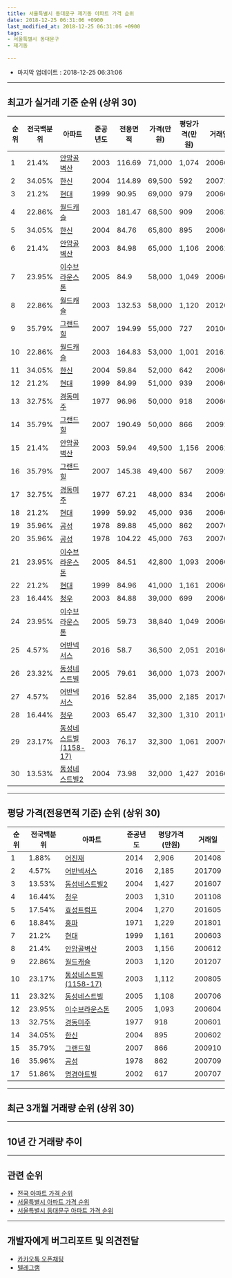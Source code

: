 ```yaml
---
title: 서울특별시 동대문구 제기동 아파트 가격 순위
date: 2018-12-25 06:31:06 +0900
last_modified_at: 2018-12-25 06:31:06 +0900
tags:
- 서울특별시 동대문구
- 제기동

---
```


* 마지막 업데이트 : 2018-12-25 06:31:06

---

## 최고가 실거래 기준 순위 (상위 30)


|순위|전국백분위|아파트|준공년도|전용면적|가격(만원)|평당가격(만원)|거래일|
|---|---|---|---|---|---|---|---|
|1|21.4%|[안암골벽산](https://search.naver.com/search.naver?query=%EC%84%9C%EC%9A%B8%ED%8A%B9%EB%B3%84%EC%8B%9C+%EB%8F%99%EB%8C%80%EB%AC%B8%EA%B5%AC+%EC%A0%9C%EA%B8%B0%EB%8F%99+%EC%95%88%EC%95%94%EA%B3%A8%EB%B2%BD%EC%82%B0)|2003|116.69|71,000|1,074|200609|
|2|34.05%|[한신](https://search.naver.com/search.naver?query=%EC%84%9C%EC%9A%B8%ED%8A%B9%EB%B3%84%EC%8B%9C+%EB%8F%99%EB%8C%80%EB%AC%B8%EA%B5%AC+%EC%A0%9C%EA%B8%B0%EB%8F%99+%ED%95%9C%EC%8B%A0)|2004|114.89|69,500|592|200712|
|3|21.2%|[현대](https://search.naver.com/search.naver?query=%EC%84%9C%EC%9A%B8%ED%8A%B9%EB%B3%84%EC%8B%9C+%EB%8F%99%EB%8C%80%EB%AC%B8%EA%B5%AC+%EC%A0%9C%EA%B8%B0%EB%8F%99+%ED%98%84%EB%8C%80)|1999|90.95|69,000|979|200605|
|4|22.86%|[월드캐슬](https://search.naver.com/search.naver?query=%EC%84%9C%EC%9A%B8%ED%8A%B9%EB%B3%84%EC%8B%9C+%EB%8F%99%EB%8C%80%EB%AC%B8%EA%B5%AC+%EC%A0%9C%EA%B8%B0%EB%8F%99+%EC%9B%94%EB%93%9C%EC%BA%90%EC%8A%AC)|2003|181.47|68,500|909|200611|
|5|34.05%|[한신](https://search.naver.com/search.naver?query=%EC%84%9C%EC%9A%B8%ED%8A%B9%EB%B3%84%EC%8B%9C+%EB%8F%99%EB%8C%80%EB%AC%B8%EA%B5%AC+%EC%A0%9C%EA%B8%B0%EB%8F%99+%ED%95%9C%EC%8B%A0)|2004|84.76|65,800|895|200602|
|6|21.4%|[안암골벽산](https://search.naver.com/search.naver?query=%EC%84%9C%EC%9A%B8%ED%8A%B9%EB%B3%84%EC%8B%9C+%EB%8F%99%EB%8C%80%EB%AC%B8%EA%B5%AC+%EC%A0%9C%EA%B8%B0%EB%8F%99+%EC%95%88%EC%95%94%EA%B3%A8%EB%B2%BD%EC%82%B0)|2003|84.98|65,000|1,106|200611|
|7|23.95%|[이수브라운스톤](https://search.naver.com/search.naver?query=%EC%84%9C%EC%9A%B8%ED%8A%B9%EB%B3%84%EC%8B%9C+%EB%8F%99%EB%8C%80%EB%AC%B8%EA%B5%AC+%EC%A0%9C%EA%B8%B0%EB%8F%99+%EC%9D%B4%EC%88%98%EB%B8%8C%EB%9D%BC%EC%9A%B4%EC%8A%A4%ED%86%A4)|2005|84.9|58,000|1,049|200603|
|8|22.86%|[월드캐슬](https://search.naver.com/search.naver?query=%EC%84%9C%EC%9A%B8%ED%8A%B9%EB%B3%84%EC%8B%9C+%EB%8F%99%EB%8C%80%EB%AC%B8%EA%B5%AC+%EC%A0%9C%EA%B8%B0%EB%8F%99+%EC%9B%94%EB%93%9C%EC%BA%90%EC%8A%AC)|2003|132.53|58,000|1,120|201207|
|9|35.79%|[그랜드힐](https://search.naver.com/search.naver?query=%EC%84%9C%EC%9A%B8%ED%8A%B9%EB%B3%84%EC%8B%9C+%EB%8F%99%EB%8C%80%EB%AC%B8%EA%B5%AC+%EC%A0%9C%EA%B8%B0%EB%8F%99+%EA%B7%B8%EB%9E%9C%EB%93%9C%ED%9E%90)|2007|194.99|55,000|727|201003|
|10|22.86%|[월드캐슬](https://search.naver.com/search.naver?query=%EC%84%9C%EC%9A%B8%ED%8A%B9%EB%B3%84%EC%8B%9C+%EB%8F%99%EB%8C%80%EB%AC%B8%EA%B5%AC+%EC%A0%9C%EA%B8%B0%EB%8F%99+%EC%9B%94%EB%93%9C%EC%BA%90%EC%8A%AC)|2003|164.83|53,000|1,001|201611|
|11|34.05%|[한신](https://search.naver.com/search.naver?query=%EC%84%9C%EC%9A%B8%ED%8A%B9%EB%B3%84%EC%8B%9C+%EB%8F%99%EB%8C%80%EB%AC%B8%EA%B5%AC+%EC%A0%9C%EA%B8%B0%EB%8F%99+%ED%95%9C%EC%8B%A0)|2004|59.84|52,000|642|200604|
|12|21.2%|[현대](https://search.naver.com/search.naver?query=%EC%84%9C%EC%9A%B8%ED%8A%B9%EB%B3%84%EC%8B%9C+%EB%8F%99%EB%8C%80%EB%AC%B8%EA%B5%AC+%EC%A0%9C%EA%B8%B0%EB%8F%99+%ED%98%84%EB%8C%80)|1999|84.99|51,000|939|200604|
|13|32.75%|[경동미주](https://search.naver.com/search.naver?query=%EC%84%9C%EC%9A%B8%ED%8A%B9%EB%B3%84%EC%8B%9C+%EB%8F%99%EB%8C%80%EB%AC%B8%EA%B5%AC+%EC%A0%9C%EA%B8%B0%EB%8F%99+%EA%B2%BD%EB%8F%99%EB%AF%B8%EC%A3%BC)|1977|96.96|50,000|918|200601|
|14|35.79%|[그랜드힐](https://search.naver.com/search.naver?query=%EC%84%9C%EC%9A%B8%ED%8A%B9%EB%B3%84%EC%8B%9C+%EB%8F%99%EB%8C%80%EB%AC%B8%EA%B5%AC+%EC%A0%9C%EA%B8%B0%EB%8F%99+%EA%B7%B8%EB%9E%9C%EB%93%9C%ED%9E%90)|2007|190.49|50,000|866|200910|
|15|21.4%|[안암골벽산](https://search.naver.com/search.naver?query=%EC%84%9C%EC%9A%B8%ED%8A%B9%EB%B3%84%EC%8B%9C+%EB%8F%99%EB%8C%80%EB%AC%B8%EA%B5%AC+%EC%A0%9C%EA%B8%B0%EB%8F%99+%EC%95%88%EC%95%94%EA%B3%A8%EB%B2%BD%EC%82%B0)|2003|59.94|49,500|1,156|200612|
|16|35.79%|[그랜드힐](https://search.naver.com/search.naver?query=%EC%84%9C%EC%9A%B8%ED%8A%B9%EB%B3%84%EC%8B%9C+%EB%8F%99%EB%8C%80%EB%AC%B8%EA%B5%AC+%EC%A0%9C%EA%B8%B0%EB%8F%99+%EA%B7%B8%EB%9E%9C%EB%93%9C%ED%9E%90)|2007|145.38|49,400|567|200912|
|17|32.75%|[경동미주](https://search.naver.com/search.naver?query=%EC%84%9C%EC%9A%B8%ED%8A%B9%EB%B3%84%EC%8B%9C+%EB%8F%99%EB%8C%80%EB%AC%B8%EA%B5%AC+%EC%A0%9C%EA%B8%B0%EB%8F%99+%EA%B2%BD%EB%8F%99%EB%AF%B8%EC%A3%BC)|1977|67.21|48,000|834|200605|
|18|21.2%|[현대](https://search.naver.com/search.naver?query=%EC%84%9C%EC%9A%B8%ED%8A%B9%EB%B3%84%EC%8B%9C+%EB%8F%99%EB%8C%80%EB%AC%B8%EA%B5%AC+%EC%A0%9C%EA%B8%B0%EB%8F%99+%ED%98%84%EB%8C%80)|1999|59.92|45,000|936|200604|
|19|35.96%|[공성](https://search.naver.com/search.naver?query=%EC%84%9C%EC%9A%B8%ED%8A%B9%EB%B3%84%EC%8B%9C+%EB%8F%99%EB%8C%80%EB%AC%B8%EA%B5%AC+%EC%A0%9C%EA%B8%B0%EB%8F%99+%EA%B3%B5%EC%84%B1)|1978|89.88|45,000|862|200709|
|20|35.96%|[공성](https://search.naver.com/search.naver?query=%EC%84%9C%EC%9A%B8%ED%8A%B9%EB%B3%84%EC%8B%9C+%EB%8F%99%EB%8C%80%EB%AC%B8%EA%B5%AC+%EC%A0%9C%EA%B8%B0%EB%8F%99+%EA%B3%B5%EC%84%B1)|1978|104.22|45,000|763|200703|
|21|23.95%|[이수브라운스톤](https://search.naver.com/search.naver?query=%EC%84%9C%EC%9A%B8%ED%8A%B9%EB%B3%84%EC%8B%9C+%EB%8F%99%EB%8C%80%EB%AC%B8%EA%B5%AC+%EC%A0%9C%EA%B8%B0%EB%8F%99+%EC%9D%B4%EC%88%98%EB%B8%8C%EB%9D%BC%EC%9A%B4%EC%8A%A4%ED%86%A4)|2005|84.51|42,800|1,093|200604|
|22|21.2%|[현대](https://search.naver.com/search.naver?query=%EC%84%9C%EC%9A%B8%ED%8A%B9%EB%B3%84%EC%8B%9C+%EB%8F%99%EB%8C%80%EB%AC%B8%EA%B5%AC+%EC%A0%9C%EA%B8%B0%EB%8F%99+%ED%98%84%EB%8C%80)|1999|84.96|41,000|1,161|200603|
|23|16.44%|[청우](https://search.naver.com/search.naver?query=%EC%84%9C%EC%9A%B8%ED%8A%B9%EB%B3%84%EC%8B%9C+%EB%8F%99%EB%8C%80%EB%AC%B8%EA%B5%AC+%EC%A0%9C%EA%B8%B0%EB%8F%99+%EC%B2%AD%EC%9A%B0)|2003|84.88|39,000|699|200606|
|24|23.95%|[이수브라운스톤](https://search.naver.com/search.naver?query=%EC%84%9C%EC%9A%B8%ED%8A%B9%EB%B3%84%EC%8B%9C+%EB%8F%99%EB%8C%80%EB%AC%B8%EA%B5%AC+%EC%A0%9C%EA%B8%B0%EB%8F%99+%EC%9D%B4%EC%88%98%EB%B8%8C%EB%9D%BC%EC%9A%B4%EC%8A%A4%ED%86%A4)|2005|59.73|38,840|1,049|200605|
|25|4.57%|[어반넥서스](https://search.naver.com/search.naver?query=%EC%84%9C%EC%9A%B8%ED%8A%B9%EB%B3%84%EC%8B%9C+%EB%8F%99%EB%8C%80%EB%AC%B8%EA%B5%AC+%EC%A0%9C%EA%B8%B0%EB%8F%99+%EC%96%B4%EB%B0%98%EB%84%A5%EC%84%9C%EC%8A%A4)|2016|58.7|36,500|2,051|201608|
|26|23.32%|[동성네스트빌](https://search.naver.com/search.naver?query=%EC%84%9C%EC%9A%B8%ED%8A%B9%EB%B3%84%EC%8B%9C+%EB%8F%99%EB%8C%80%EB%AC%B8%EA%B5%AC+%EC%A0%9C%EA%B8%B0%EB%8F%99+%EB%8F%99%EC%84%B1%EB%84%A4%EC%8A%A4%ED%8A%B8%EB%B9%8C)|2005|79.61|36,000|1,073|200703|
|27|4.57%|[어반넥서스](https://search.naver.com/search.naver?query=%EC%84%9C%EC%9A%B8%ED%8A%B9%EB%B3%84%EC%8B%9C+%EB%8F%99%EB%8C%80%EB%AC%B8%EA%B5%AC+%EC%A0%9C%EA%B8%B0%EB%8F%99+%EC%96%B4%EB%B0%98%EB%84%A5%EC%84%9C%EC%8A%A4)|2016|52.84|35,000|2,185|201709|
|28|16.44%|[청우](https://search.naver.com/search.naver?query=%EC%84%9C%EC%9A%B8%ED%8A%B9%EB%B3%84%EC%8B%9C+%EB%8F%99%EB%8C%80%EB%AC%B8%EA%B5%AC+%EC%A0%9C%EA%B8%B0%EB%8F%99+%EC%B2%AD%EC%9A%B0)|2003|65.47|32,300|1,310|201108|
|29|23.17%|[동성네스트빌(1158-17)](https://search.naver.com/search.naver?query=%EC%84%9C%EC%9A%B8%ED%8A%B9%EB%B3%84%EC%8B%9C+%EB%8F%99%EB%8C%80%EB%AC%B8%EA%B5%AC+%EC%A0%9C%EA%B8%B0%EB%8F%99+%EB%8F%99%EC%84%B1%EB%84%A4%EC%8A%A4%ED%8A%B8%EB%B9%8C%281158-17%29)|2003|76.17|32,300|1,061|200709|
|30|13.53%|[동성네스트빌2](https://search.naver.com/search.naver?query=%EC%84%9C%EC%9A%B8%ED%8A%B9%EB%B3%84%EC%8B%9C+%EB%8F%99%EB%8C%80%EB%AC%B8%EA%B5%AC+%EC%A0%9C%EA%B8%B0%EB%8F%99+%EB%8F%99%EC%84%B1%EB%84%A4%EC%8A%A4%ED%8A%B8%EB%B9%8C2)|2004|73.98|32,000|1,427|201607|


---

## 평당 가격(전용면적 기준) 순위 (상위 30)


|순위|전국백분위|아파트|준공년도|평당가격(만원)|거래일|
|---|---|---|---|---|---|
|1|1.88%|[어진재](https://search.naver.com/search.naver?query=%EC%84%9C%EC%9A%B8%ED%8A%B9%EB%B3%84%EC%8B%9C+%EB%8F%99%EB%8C%80%EB%AC%B8%EA%B5%AC+%EC%A0%9C%EA%B8%B0%EB%8F%99+%EC%96%B4%EC%A7%84%EC%9E%AC)|2014|2,906|201408|
|2|4.57%|[어반넥서스](https://search.naver.com/search.naver?query=%EC%84%9C%EC%9A%B8%ED%8A%B9%EB%B3%84%EC%8B%9C+%EB%8F%99%EB%8C%80%EB%AC%B8%EA%B5%AC+%EC%A0%9C%EA%B8%B0%EB%8F%99+%EC%96%B4%EB%B0%98%EB%84%A5%EC%84%9C%EC%8A%A4)|2016|2,185|201709|
|3|13.53%|[동성네스트빌2](https://search.naver.com/search.naver?query=%EC%84%9C%EC%9A%B8%ED%8A%B9%EB%B3%84%EC%8B%9C+%EB%8F%99%EB%8C%80%EB%AC%B8%EA%B5%AC+%EC%A0%9C%EA%B8%B0%EB%8F%99+%EB%8F%99%EC%84%B1%EB%84%A4%EC%8A%A4%ED%8A%B8%EB%B9%8C2)|2004|1,427|201607|
|4|16.44%|[청우](https://search.naver.com/search.naver?query=%EC%84%9C%EC%9A%B8%ED%8A%B9%EB%B3%84%EC%8B%9C+%EB%8F%99%EB%8C%80%EB%AC%B8%EA%B5%AC+%EC%A0%9C%EA%B8%B0%EB%8F%99+%EC%B2%AD%EC%9A%B0)|2003|1,310|201108|
|5|17.54%|[효성트럼프](https://search.naver.com/search.naver?query=%EC%84%9C%EC%9A%B8%ED%8A%B9%EB%B3%84%EC%8B%9C+%EB%8F%99%EB%8C%80%EB%AC%B8%EA%B5%AC+%EC%A0%9C%EA%B8%B0%EB%8F%99+%ED%9A%A8%EC%84%B1%ED%8A%B8%EB%9F%BC%ED%94%84)|2004|1,270|201605|
|6|18.84%|[홍파](https://search.naver.com/search.naver?query=%EC%84%9C%EC%9A%B8%ED%8A%B9%EB%B3%84%EC%8B%9C+%EB%8F%99%EB%8C%80%EB%AC%B8%EA%B5%AC+%EC%A0%9C%EA%B8%B0%EB%8F%99+%ED%99%8D%ED%8C%8C)|1971|1,229|201801|
|7|21.2%|[현대](https://search.naver.com/search.naver?query=%EC%84%9C%EC%9A%B8%ED%8A%B9%EB%B3%84%EC%8B%9C+%EB%8F%99%EB%8C%80%EB%AC%B8%EA%B5%AC+%EC%A0%9C%EA%B8%B0%EB%8F%99+%ED%98%84%EB%8C%80)|1999|1,161|200603|
|8|21.4%|[안암골벽산](https://search.naver.com/search.naver?query=%EC%84%9C%EC%9A%B8%ED%8A%B9%EB%B3%84%EC%8B%9C+%EB%8F%99%EB%8C%80%EB%AC%B8%EA%B5%AC+%EC%A0%9C%EA%B8%B0%EB%8F%99+%EC%95%88%EC%95%94%EA%B3%A8%EB%B2%BD%EC%82%B0)|2003|1,156|200612|
|9|22.86%|[월드캐슬](https://search.naver.com/search.naver?query=%EC%84%9C%EC%9A%B8%ED%8A%B9%EB%B3%84%EC%8B%9C+%EB%8F%99%EB%8C%80%EB%AC%B8%EA%B5%AC+%EC%A0%9C%EA%B8%B0%EB%8F%99+%EC%9B%94%EB%93%9C%EC%BA%90%EC%8A%AC)|2003|1,120|201207|
|10|23.17%|[동성네스트빌(1158-17)](https://search.naver.com/search.naver?query=%EC%84%9C%EC%9A%B8%ED%8A%B9%EB%B3%84%EC%8B%9C+%EB%8F%99%EB%8C%80%EB%AC%B8%EA%B5%AC+%EC%A0%9C%EA%B8%B0%EB%8F%99+%EB%8F%99%EC%84%B1%EB%84%A4%EC%8A%A4%ED%8A%B8%EB%B9%8C%281158-17%29)|2003|1,112|200805|
|11|23.32%|[동성네스트빌](https://search.naver.com/search.naver?query=%EC%84%9C%EC%9A%B8%ED%8A%B9%EB%B3%84%EC%8B%9C+%EB%8F%99%EB%8C%80%EB%AC%B8%EA%B5%AC+%EC%A0%9C%EA%B8%B0%EB%8F%99+%EB%8F%99%EC%84%B1%EB%84%A4%EC%8A%A4%ED%8A%B8%EB%B9%8C)|2005|1,108|200706|
|12|23.95%|[이수브라운스톤](https://search.naver.com/search.naver?query=%EC%84%9C%EC%9A%B8%ED%8A%B9%EB%B3%84%EC%8B%9C+%EB%8F%99%EB%8C%80%EB%AC%B8%EA%B5%AC+%EC%A0%9C%EA%B8%B0%EB%8F%99+%EC%9D%B4%EC%88%98%EB%B8%8C%EB%9D%BC%EC%9A%B4%EC%8A%A4%ED%86%A4)|2005|1,093|200604|
|13|32.75%|[경동미주](https://search.naver.com/search.naver?query=%EC%84%9C%EC%9A%B8%ED%8A%B9%EB%B3%84%EC%8B%9C+%EB%8F%99%EB%8C%80%EB%AC%B8%EA%B5%AC+%EC%A0%9C%EA%B8%B0%EB%8F%99+%EA%B2%BD%EB%8F%99%EB%AF%B8%EC%A3%BC)|1977|918|200601|
|14|34.05%|[한신](https://search.naver.com/search.naver?query=%EC%84%9C%EC%9A%B8%ED%8A%B9%EB%B3%84%EC%8B%9C+%EB%8F%99%EB%8C%80%EB%AC%B8%EA%B5%AC+%EC%A0%9C%EA%B8%B0%EB%8F%99+%ED%95%9C%EC%8B%A0)|2004|895|200602|
|15|35.79%|[그랜드힐](https://search.naver.com/search.naver?query=%EC%84%9C%EC%9A%B8%ED%8A%B9%EB%B3%84%EC%8B%9C+%EB%8F%99%EB%8C%80%EB%AC%B8%EA%B5%AC+%EC%A0%9C%EA%B8%B0%EB%8F%99+%EA%B7%B8%EB%9E%9C%EB%93%9C%ED%9E%90)|2007|866|200910|
|16|35.96%|[공성](https://search.naver.com/search.naver?query=%EC%84%9C%EC%9A%B8%ED%8A%B9%EB%B3%84%EC%8B%9C+%EB%8F%99%EB%8C%80%EB%AC%B8%EA%B5%AC+%EC%A0%9C%EA%B8%B0%EB%8F%99+%EA%B3%B5%EC%84%B1)|1978|862|200709|
|17|51.86%|[명경아트빌](https://search.naver.com/search.naver?query=%EC%84%9C%EC%9A%B8%ED%8A%B9%EB%B3%84%EC%8B%9C+%EB%8F%99%EB%8C%80%EB%AC%B8%EA%B5%AC+%EC%A0%9C%EA%B8%B0%EB%8F%99+%EB%AA%85%EA%B2%BD%EC%95%84%ED%8A%B8%EB%B9%8C)|2002|617|200707|


---

## 최근 3개월 거래량 순위 (상위 30)


<div style="width:100%;">
    <canvas id="deal_count_ranking" height="250"></canvas>
</div>


<script>
new Chart(document.getElementById("deal_count_ranking"), {
    type: 'horizontalBar',
    data: {
        labels: ['어진재', '한신', '현대', '안암골벽산', '공성'],
        datasets: [{
            label: '실거래 수',
            data: [2, 1, 1, 1, 1],
            borderColor: "rgba(255, 0, 128, 1)",
            backgroundColor: "rgba(255, 0, 128, 0.5)",
            fill: false,
        }]
    },
    options: {
        responsive: true,
        title: {
            display: true,
            text: '최근 3개월 거래량 순위'
        },
        tooltips: {
            mode: 'index',
            intersect: false,
            callbacks: {
                title: function(tooltipItems, data) {
                    return "실거래 수:";
                },
                label: function(tooltipItem, data) {
                    return data.labels[tooltipItem.index] + ": " + tooltipItem.xLabel;
                }
            }
        },
        hover: {
            mode: 'nearest',
            intersect: true
        },
        scales: {
            xAxes: [{
                display: true,
                scaleLabel: {
                    display: true,
                    labelString: '실거래 수'
                },
                ticks: {
                    suggestedMin: 0,
                }
            }],
            yAxes: [{
                display: true,
                ticks: {
                    autoSkip: false,
                    callback: function(value, index, values) {
                        if (value.length > 15)
                            return value.substr(0, 13) + "...";
                        else
                            return value;
                    }
                },
                scaleLabel: {
                    display: false,
                }
            }]
        }
    }
});

</script>


---

## 10년 간 거래량 추이


<div style="width:100%;">
    <canvas id="deal_progress" height="250"></canvas>
</div>

<script>
new Chart(document.getElementById("deal_progress"), {
    type: 'line',
    data: {
        labels: ['200812','200901','200902','200903','200904','200905','200906','200907','200908','200909','200910','200911','200912','201001','201002','201003','201004','201005','201006','201007','201008','201009','201010','201011','201012','201101','201102','201103','201104','201105','201106','201107','201108','201109','201110','201111','201112','201201','201202','201203','201204','201205','201206','201207','201208','201209','201210','201211','201212','201301','201302','201303','201304','201305','201306','201307','201308','201309','201310','201311','201312','201401','201402','201403','201404','201405','201406','201407','201408','201409','201410','201411','201412','201501','201502','201503','201504','201505','201506','201507','201508','201509','201510','201511','201512','201601','201602','201603','201604','201605','201606','201607','201608','201609','201610','201611','201612','201701','201702','201703','201704','201705','201706','201707','201708','201709','201710','201711','201712','201801','201802','201803','201804','201805','201806','201807','201808','201809','201810','201811','201812'],
        datasets: [{
            label: '실거래 수',
            pointRadius: 1,
            data: [0, 4, 5, 4, 10, 17, 8, 11, 29, 11, 15, 5, 15, 13, 8, 21, 4, 5, 6, 9, 3, 4, 10, 7, 11, 15, 18, 19, 9, 2, 8, 5, 13, 13, 9, 12, 9, 6, 8, 3, 6, 4, 2, 2, 7, 7, 7, 6, 4, 7, 4, 4, 10, 8, 6, 7, 6, 15, 16, 8, 14, 10, 11, 15, 16, 10, 18, 28, 20, 17, 22, 8, 12, 21, 19, 30, 35, 16, 15, 29, 20, 19, 9, 13, 23, 9, 15, 24, 18, 19, 24, 29, 22, 16, 26, 11, 8, 11, 10, 7, 11, 13, 17, 25, 16, 10, 8, 13, 17, 24, 17, 20, 8, 5, 13, 11, 18, 10, 4, 1, 1],
            borderColor: "rgba(255, 201, 14, 1)",
            backgroundColor: "rgba(255, 201, 14, 0.5)",
            fill: true,
        }]
    },
    options: {
        responsive: true,
        title: {
            display: true,
            text: '10년간 거래량 추이'
        },
        tooltips: {
            mode: 'index',
            intersect: false,
        },
        hover: {
            mode: 'nearest',
            intersect: true
        },
        scales: {
            xAxes: [{
                display: true,
                scaleLabel: {
                    display: true,
                    labelString: '년/월'
                }
            }],
            yAxes: [{
                display: true,
                ticks: {
                    suggestedMin: 0,
                },
                scaleLabel: {
                    display: true,
                    labelString: '실거래 수'
                }
            }]
        }
    }
});

</script>


---

## 관련 순위

- [전국 아파트 가격 순위](https://inasie.github.io/apt-ranking/전국)
- [서울특별시 아파트 가격 순위](https://inasie.github.io/apt-ranking/서울특별시)
- [서울특별시 동대문구 아파트 가격 순위](https://inasie.github.io/apt-ranking/서울특별시-동대문구)


---

## 개발자에게 버그리포트 및 의견전달

- [카카오톡 오픈채팅](https://open.kakao.com/o/gLJUAP4)
- [텔레그램](https://t.me/inasie)

